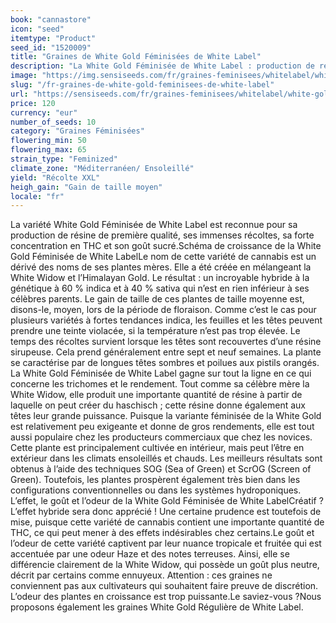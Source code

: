 ```yaml
---
book: "cannastore"
icon: "seed"
itemtype: "Product"
seed_id: "1520009"
title: "Graines de White Gold Féminisées de White Label"
description: "La White Gold Féminisée de White Label : production de résine de première qualité. Récolte : très abondante. THC : élevé. Goût : agréablement fruité."
image: "https://img.sensiseeds.com/fr/graines-feminisees/whitelabel/white-gold-femelle-image.png"
slug: "/fr-graines-de-white-gold-feminisees-de-white-label"
url: "https://sensiseeds.com/fr/graines-feminisees/whitelabel/white-gold-femelle?a_aid=cannastore"
price: 120
currency: "eur"
number_of_seeds: 10
category: "Graines Féminisées"
flowering_min: 50
flowering_max: 65
strain_type: "Feminized"
climate_zone: "Méditerranéen/ Ensoleillé"
yield: "Récolte XXL"
heigh_gain: "Gain de taille moyen"
locale: "fr"
---
```

La variété White Gold Féminisée de White Label est reconnue pour sa production de résine de première qualité, ses immenses récoltes, sa forte concentration en THC et son goût sucré.Schéma de croissance de la White Gold Féminisée de White LabelLe nom de cette variété de cannabis est un dérivé des noms de ses plantes mères. Elle a été créée en mélangeant la White Widow et l’Himalayan Gold. Le résultat : un incroyable hybride à la génétique à 60 % indica et à 40 % sativa qui n’est en rien inférieur à ses célèbres parents. Le gain de taille de ces plantes de taille moyenne est, disons-le, moyen, lors de la période de floraison. Comme c’est le cas pour plusieurs variétés à fortes tendances indica, les feuilles et les têtes peuvent prendre une teinte violacée, si la température n’est pas trop élevée. Le temps des récoltes survient lorsque les têtes sont recouvertes d’une résine sirupeuse. Cela prend généralement entre sept et neuf semaines. La plante se caractérise par de longues têtes sombres et poilues aux pistils orangés. La White Gold Féminisée de White Label gagne sur tout la ligne en ce qui concerne les trichomes et le rendement. Tout comme sa célèbre mère la White Widow, elle produit une importante quantité de résine à partir de laquelle on peut créer du haschisch ; cette résine donne également aux têtes leur grande puissance. Puisque la variante féminisée de la White Gold est relativement peu exigeante et donne de gros rendements, elle est tout aussi populaire chez les producteurs commerciaux que chez les novices. Cette plante est principalement cultivée en intérieur, mais peut l’être en extérieur dans les climats ensoleillés et chauds. Les meilleurs résultats sont obtenus à l’aide des techniques SOG (Sea of Green) et ScrOG (Screen of Green). Toutefois, les plantes prospèrent également très bien dans les configurations conventionnelles ou dans les systèmes hydroponiques. L’effet, le goût et l’odeur de la White Gold Féminisée de White LabelCréatif ? L’effet hybride sera donc apprécié ! Une certaine prudence est toutefois de mise, puisque cette variété de cannabis contient une importante quantité de THC, ce qui peut mener à des effets indésirables chez certains.Le goût et l’odeur de cette variété captivent par leur nuance tropicale et fruitée qui est accentuée par une odeur Haze et des notes terreuses. Ainsi, elle se différencie clairement de la White Widow, qui possède un goût plus neutre, décrit par certains comme ennuyeux. Attention : ces graines ne conviennent pas aux cultivateurs qui souhaitent faire preuve de discrétion. L’odeur des plantes en croissance est trop puissante.Le saviez-vous ?Nous proposons également les graines White Gold Régulière de White Label.
